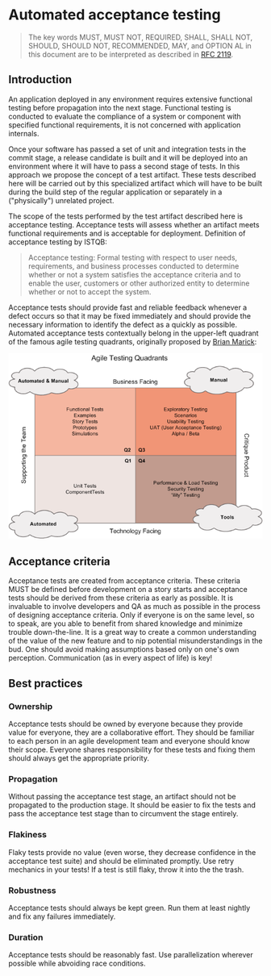 # Automated acceptance testing
> The key words MUST, MUST NOT, REQUIRED, SHALL, SHALL NOT, SHOULD, SHOULD NOT, RECOMMENDED, MAY, and OPTION AL in this document are to be interpreted as described in [RFC 2119][1].

## Introduction
An application deployed in any environment requires extensive functional testing before propagation into the next stage. Functional testing is conducted to evaluate the compliance of a system or component with specified functional requirements, it is not concerned with application internals.

Once your software has passed a set of unit and integration tests in the commit stage, a release candidate is built and it will be deployed into an environment where it will have to pass a second stage of tests. In this approach we propose the concept of a test artifact. These tests described here will be carried out by this specialized artifact which will have to be built during the build step of the regular application or separately in a ("physically") unrelated project.

The scope of the tests performed by the test artifact described here is acceptance testing. Acceptance tests will assess whether an artifact meets functional requirements and is acceptable for deployment. Definition of acceptance testing by ISTQB:
> Acceptance testing: Formal testing with respect to user needs, requirements, and business processes conducted to determine whether or not a system satisfies the acceptance criteria and to enable the user, customers or other authorized entity to determine whether or not to accept the system.

Acceptance tests should provide fast and reliable feedback whenever a defect occurs so that it may be fixed immediately and should provide the necessary information to identify the defect as a quickly as possible. Automated acceptance tests contextually belong in the upper-left quadrant of the famous agile testing quadrants, originally proposed by [Brian Marick][1]:

![Agile testing quadrants](images/agile_testing_quadrants.png)
          
## Acceptance criteria
Acceptance tests are created from acceptance criteria. These criteria MUST be defined before development on a story starts and acceptance tests should be derived from these criteria as early as possible. It is invaluable to involve developers and QA as much as possible in the process of designing acceptance criteria. Only if everyone is on the same level, so to speak, are you able to benefit from shared knowledge and minimize trouble down-the-line. It is a great way to create a common understanding of the value of the new feature and to nip potential misunderstandings in the bud. One should avoid making assumptions based only on one's own perception. Communication (as in every aspect of life) is key!

## Best practices
### Ownership
Acceptance tests should be owned by everyone because they provide value for everyone, they are a collaborative effort. They should be familiar to each person in an agile development team and everyone should know their scope. Everyone shares responsibility for these tests and fixing them should always get the appropriate priority.
### Propagation
Without passing the acceptance test stage, an artifact should not be propagated to the production stage. It should be easier to fix the tests and pass the acceptance test stage than to circumvent the stage entirely.
### Flakiness
Flaky tests provide no value (even worse, they decrease confidence in the acceptance test suite) and should be eliminated promptly. Use retry mechanics in your tests! If a test is still flaky, throw it into the the trash.
### Robustness
Acceptance tests should always be kept green. Run them at least nightly and fix any failures immediately.
### Duration
Acceptance tests should be reasonably fast. Use parallelization wherever possible while abvoiding race conditions.

[1]: https://tools.ietf.org/html/rfc2119
[2]: http://www.exampler.com/old-blog/2003/08/21.1.html#agile-testing-project-1